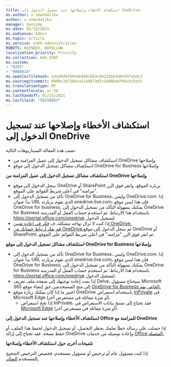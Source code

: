 ```yaml
---
title: استكشاف الأخطاء وإصلاحها عند تسجيل الدخول إلى OneDrive
ms.author: v-smandalika
author: v-smandalika
manager: dansimp
ms.date: 02/15/2021
ms.audience: Admin
ms.topic: article
ms.service: o365-administration
ROBOTS: NOINDEX, NOFOLLOW
localization_priority: Priority
ms.collection: Adm_O365
ms.custom:
- "8283"
- "9004614"
ms.openlocfilehash: a3ad6d9769dab948cb83c04232bb3d8e937a5dc2
ms.sourcegitcommit: 6900c2b7208ca51a9873dfc2e00be6f66cb25e3c
ms.translationtype: MT
ms.contentlocale: ar-SA
ms.lasthandoff: 02/15/2021
ms.locfileid: "50256653"
---
```

# <a name="troubleshoot-signing-in-to-onedrive"></a>استكشاف الأخطاء وإصلاحها عند تسجيل الدخول إلى OneDrive

تصف هذه المقالة السيناريوهات التالية:

- استكشاف مشاكل تسجيل الدخول إلى عميل المزامنة من OneDrive وإصلاحها
- استكشاف مشاكل تسجيل الدخول إلى موقع OneDrive for Business وإصلاحها

**استكشاف مشاكل تسجيل الدخول إلى عميل المزامنة من OneDrive وإصلاحها**

- سجل الدخول إلى موقع OneDrive أو SharePoint بزيارة  الموقع، وانقر فوق الزر "مزامنة" في أعلى شريط القوائم على الموقع.
- تأكد من تسجيل الدخول إلى OneDrive for Business، وليس OneDrive.com. إذا بدأ عنوان URL الذي تقوم بزيارته onedrive.live.com، فإن هذا ليس موقع OneDrive for business. يمكنك بسهولة التأكد من تسجيل الدخول إلى OneDrive for Business باستخدام هذا الارتباط: ثم استخدم حساب العمل أو المدرسة https://portal.office.com/onedrive لتسجيل الدخول.
- إذا كنت لا تزال تواجه مشكلة، ف [فكر في إعادة تعيين OneDrive.](https://support.microsoft.com/office/reset-onedrive-34701e00-bf7b-42db-b960-84905399050c)
- [قم بفك ارتباط حسابك من OneDrive،](https://support.microsoft.com/office/how-to-remove-an-account-in-onedrive-72699268-9e64-45bd-b723-9a19f4512fd1)ثم سجل الدخول إلى  موقع OneDrive أو SharePoint، ثم انقر فوق الزر "مزامنة" في أعلى شريط القوائم على الموقع.

**استكشاف مشاكل تسجيل الدخول إلى موقع OneDrive for Business وإصلاحها**

- تأكد من تسجيل الدخول إلى OneDrive for Business، وليس OneDrive.com. إذا بدأ عنوان URL الذي تقوم بزيارته onedrive.live.com، فإن هذا ليس موقع OneDrive for Business. يمكنك بسهولة التأكد من تسجيل الدخول إلى OneDrive for Business باستخدام هذا الارتباط: ثم استخدم حساب العمل أو المدرسة https://portal.office.com/onedrive لتسجيل الدخول.
- إذا تمت إعادة توجيهك إلى صفحة ملف تعريف Delve، سيحتاج مسؤول Microsoft 365 إلى منح المستخدمين حق إنشاء موقع [OneDrive for Business الخاص بهم.](https://support.microsoft.com/office/you-re-redirected-to-your-delve-profile-page-after-you-click-onedrive-on-the-microsoft-365-app-launcher-2af26640-9ddf-46c3-8912-6af30efcc7b0)
- اختبر ما إذا كان يمكنك زيارة موقع OneDrive باستخدام استعراض [InPrivate](https://support.microsoft.com/microsoft-edge/browse-inprivate-in-microsoft-edge-e6f47704-340c-7d4f-b00d-d0cf35aa1fcc) في Microsoft Edge (أو ميزة مماثلة في مستعرض آخر).
    - إذا نجح استعراض InPrivate، فقد تحتاج إلى مسح بيانات الاستعراض في [Microsoft Edge](https://support.microsoft.com/microsoft-edge/view-and-delete-browser-history-in-microsoft-edge-00cf7943-a9e1-975a-a33d-ac10ce454ca4) (أو ميزة مماثلة في مستعرض آخر).

**استكشاف الأخطاء وإصلاحها عند تسجيل الدخول إلى Office للمزامنة مع OneDrive**

إذا حصلت على رسالة خطأ تعلمك بحظر التحميل، أو تسجيل الدخول لحفظ هذا الملف، أو حفظ نسخة، فقد تحتاج إلى إزالة OneDrive وإعادة توصيله من خدمات [Office المتصلة.](https://support.microsoft.com/office/how-to-resolve-upload-blocked-sign-into-save-this-file-or-save-a-copy-error-messages-32c7340c-f5fb-4ca0-a829-65d8120f81f8) 

**تلميحات أخرى حول استكشاف الأخطاء وإصلاحها**

إذا كنت مسؤول عام أو ترخيص أو مسؤول مستخدم، فخصص الترخيص الصحيح للمستخدم [المتأثر.](https://docs.microsoft.com/microsoft-365/admin/manage/assign-licenses-to-users)

